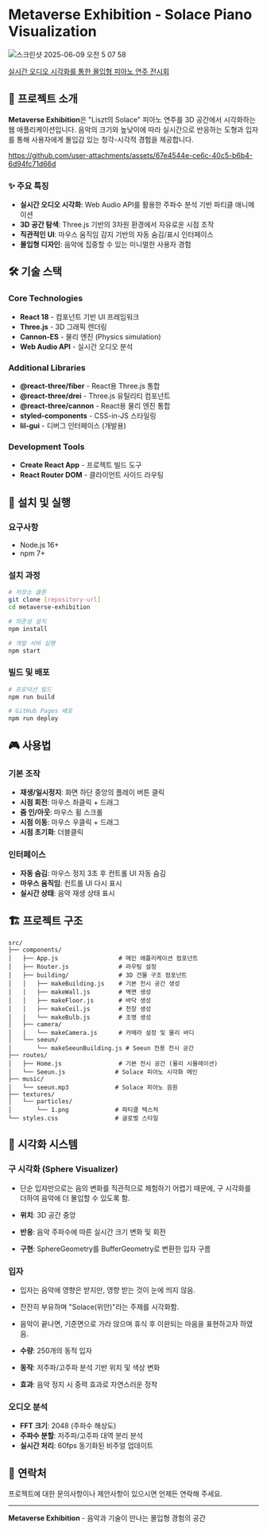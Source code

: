# Metaverse Exhibition - Solace Piano Visualization

![스크린샷 2025-06-09 오전 5 07 58](https://github.com/user-attachments/assets/d605c435-ab79-4f83-b44f-734f497c04f1)

[실시간 오디오 시각화를 통한 몰입형 피아노 연주 전시회](https://vercel.com/vangonas-projects/metaverse-exhibition)

## 🎹 프로젝트 소개

**Metaverse Exhibition**은 "Liszt의 Solace" 피아노 연주를 3D 공간에서 시각화하는 웹 애플리케이션입니다. 음악의 크기와 높낮이에 따라 실시간으로 반응하는 도형과 입자를 통해 사용자에게 몰입감 있는 청각-시각적 경험을 제공합니다.

https://github.com/user-attachments/assets/67e4544e-ce6c-40c5-b6b4-6d94fc71d66d

### ✨ 주요 특징

- **실시간 오디오 시각화**: Web Audio API를 활용한 주파수 분석 기반 파티클 애니메이션
- **3D 공간 탐색**: Three.js 기반의 3차원 환경에서 자유로운 시점 조작
- **직관적인 UI**: 마우스 움직임 감지 기반의 자동 숨김/표시 인터페이스
- **몰입형 디자인**: 음악에 집중할 수 있는 미니멀한 사용자 경험

## 🛠️ 기술 스택

### Core Technologies
- **React 18** - 컴포넌트 기반 UI 프레임워크
- **Three.js** - 3D 그래픽 렌더링
- **Cannon-ES** - 물리 엔진 (Physics simulation)
- **Web Audio API** - 실시간 오디오 분석

### Additional Libraries
- **@react-three/fiber** - React용 Three.js 통합
- **@react-three/drei** - Three.js 유틸리티 컴포넌트
- **@react-three/cannon** - React용 물리 엔진 통합
- **styled-components** - CSS-in-JS 스타일링
- **lil-gui** - 디버그 인터페이스 (개발용)

### Development Tools
- **Create React App** - 프로젝트 빌드 도구
- **React Router DOM** - 클라이언트 사이드 라우팅

## 🚀 설치 및 실행

### 요구사항
- Node.js 16+ 
- npm 7+

### 설치 과정

```bash
# 저장소 클론
git clone [repository-url]
cd metaverse-exhibition

# 의존성 설치
npm install

# 개발 서버 실행
npm start
```

### 빌드 및 배포

```bash
# 프로덕션 빌드
npm run build

# GitHub Pages 배포
npm run deploy
```

## 🎮 사용법

### 기본 조작
- **재생/일시정지**: 화면 하단 중앙의 플레이 버튼 클릭
- **시점 회전**: 마우스 좌클릭 + 드래그
- **줌 인/아웃**: 마우스 휠 스크롤
- **시점 이동**: 마우스 우클릭 + 드래그
- **시점 초기화**: 더블클릭

### 인터페이스
- **자동 숨김**: 마우스 정지 3초 후 컨트롤 UI 자동 숨김
- **마우스 움직임**: 컨트롤 UI 다시 표시
- **실시간 상태**: 음악 재생 상태 표시

## 🏗️ 프로젝트 구조

```
src/
├── components/
│   ├── App.js                 # 메인 애플리케이션 컴포넌트
│   ├── Router.js              # 라우팅 설정
│   ├── building/              # 3D 건물 구조 컴포넌트
│   │   ├── makeBuilding.js    # 기본 전시 공간 생성
│   │   ├── makeWall.js        # 벽면 생성
│   │   ├── makeFloor.js       # 바닥 생성
│   │   ├── makeCeil.js        # 천장 생성
│   │   └── makeBulb.js        # 조명 생성
│   ├── camera/
│   │   └── makeCamera.js      # 카메라 설정 및 물리 바디
│   └── seeun/
│       └── makeSeeunBuilding.js # Seeun 전용 전시 공간
├── routes/
│   ├── Home.js                # 기본 전시 공간 (물리 시뮬레이션)
│   └── Seeun.js              # Solace 피아노 시각화 메인
├── music/
│   └── seeun.mp3             # Solace 피아노 음원
├── textures/
│   └── particles/
│       └── 1.png             # 파티클 텍스처
└── styles.css                # 글로벌 스타일
```

## 🎨 시각화 시스템

### 구 시각화 (Sphere Visualizer)
- 단순 입자만으로는 음의 변화를 직관적으로 체험하기 어렵기 때문에, 구 시각화를 더하여 음악에 더 몰입할 수 있도록 함.

- **위치**: 3D 공간 중앙
- **반응**: 음악 주파수에 따른 실시간 크기 변화 및 회전
- **구현**: SphereGeometry를 BufferGeometry로 변환한 입자 구름

### 입자
- 입자는 음악에 영향은 받지만, 영향 받는 것이 눈에 띄지 않음. 
- 잔잔히 부유하며 "Solace(위안)"라는 주제를 시각화함.
- 음악이 끝나면, 기준면으로 가라 앉으며 휴식 후 이완되는 마음을 표현하고자 하였음.

- **수량**: 250개의 동적 입자
- **동작**: 저주파/고주파 분석 기반 위치 및 색상 변화
- **효과**: 음악 정지 시 중력 효과로 자연스러운 정착

### 오디오 분석
- **FFT 크기**: 2048 (주파수 해상도)
- **주파수 분할**: 저주파/고주파 대역 분리 분석
- **실시간 처리**: 60fps 동기화된 비주얼 업데이트

## 📧 연락처

프로젝트에 대한 문의사항이나 제안사항이 있으시면 언제든 연락해 주세요.

---

**Metaverse Exhibition** - 음악과 기술이 만나는 몰입형 경험의 공간
